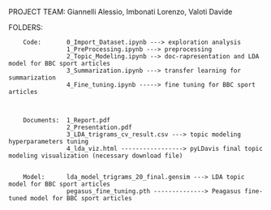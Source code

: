 PROJECT TEAM:       Giannelli Alessio,
                    Imbonati Lorenzo,
                    Valoti Davide


FOLDERS:

        Code:       0_Import_Dataset.ipynb ---> exploration analysis
                    1_PreProcessing.ipynb ---> preprocessing
                    2_Topic_Modeling.ipynb --> doc-rapresentation and LDA model for BBC sport articles
                    3_Summarization.ipynb ---> transfer learning for summarization
                    4_Fine_tuning.ipynb -----> fine tuning for BBC sport articles
                    
                    
        
        Documents:  1_Report.pdf
                    2_Presentation.pdf
                    3_LDA_trigrams_cv_result.csv ---> topic modeling hyperparameters tuning 
                    4_lda_viz.html -----------------> pyLDavis final topic modeling visualization (necessary download file)
                    
        
        Model:      lda_model_trigrams_20_final.gensim ---> LDA topic model for BBC sport articles
                    pegasus_fine_tuning.pth --------------> Peagasus fine-tuned model for BBC sport articles
